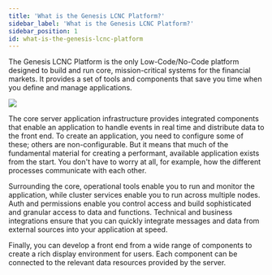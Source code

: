 ```yaml
---
title: 'What is the Genesis LCNC Platform?'
sidebar_label: 'What is the Genesis LCNC Platform?'
sidebar_position: 1
id: what-is-the-genesis-lcnc-platform
---
```


The Genesis LCNC Platform is the only Low-Code/No-Code platform designed to build and run core, mission-critical systems for the financial markets. It provides a set of tools and components that save you time when you define and manage applications.

![](/img/component-architecture.png)

The core server application infrastructure provides integrated components that enable an application to handle events in real time and distribute data to the front end. To create an application, you need to configure some of these; others are non-configurable. But it means that much of the fundamental material for creating a performant, available application exists from the start. You don't have to worry at all, for example, how the different processes communicate with each other.

Surrounding the core, operational tools enable you to run and monitor the application, while cluster services enable you to run across multiple nodes. Auth and permissions enable you control access and build sophisticated and granular access to data and functions. Technical and business integrations ensure that you can quickly integrate messages and data from external sources into your application at speed. 

Finally, you can develop a front end from a wide range of components to create a rich display environment for users. Each component can be connected to the relevant data resources provided by the server.

